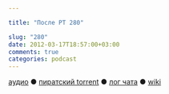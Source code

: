 ```yaml
---

title: "После РТ 280"

slug: "280"
date: 2012-03-17T18:57:00+03:00
comments: true
categories: podcast
---
```

[аудио](http://cdn.radio-t.com/rt280post.mp3) ● [пиратский torrent](http://pirates.radio-t.com/torrents/rt280post.mp3.torrent) ● [лог чата](http://chat.radio-t.com/logs/radio-t-280.html) ● [wiki](http://wiki.radio-t.com/%D0%9F%D0%BE%D1%81%D0%BB%D0%B5_%D0%A0%D0%A2_280)<audio src="http://cdn.radio-t.com/rt280post.mp3" preload="none">
